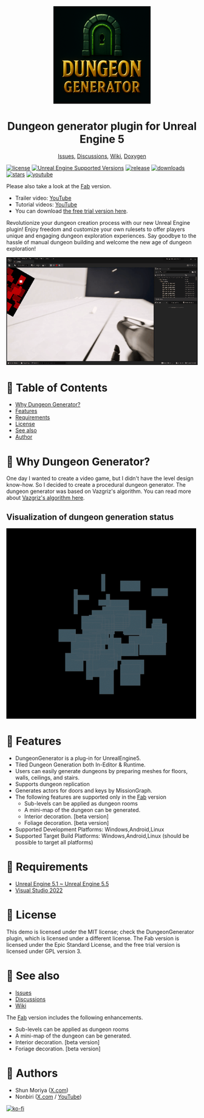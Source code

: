 <div align="center">
<img src="Document/DungeonGenerator-Logo.png" />
<h1>Dungeon generator plugin for Unreal Engine 5</h1>
<p>
<a href="https://github.com/shun126/UE5-DungeonGeneratorDemo/issues">Issues</a>,
<a href="https://github.com/shun126/UE5-DungeonGeneratorDemo/discussions">Discussions</a>,
<a href="https://github.com/shun126/UE5-DungeonGeneratorDemo/wiki">Wiki</a>,
<a href="https://mnu.sakura.ne.jp/_doxygen/dungeon_generator">Doxygen</a>
</p>
</div>

[![license](https://img.shields.io/github/license/shun126/UE5-DungeonGeneratorDemo)](https://github.com/shun126/UE5-DungeonGeneratorDemo/blob/main/LICENSE)
[![Unreal Engine Supported Versions](https://img.shields.io/badge/Unreal_Engine-5.1~5.5-9455CE?logo=unrealengine)](https://www.unrealengine.com/)
[![release](https://img.shields.io/github/v/release/shun126/UE5-DungeonGeneratorDemo)](https://github.com/shun126/UE5-DungeonGeneratorDemo/releases)
[![downloads](https://img.shields.io/github/downloads/shun126/UE5-DungeonGeneratorDemo/total)](https://github.com/shun126/UE5-DungeonGeneratorDemo/releases)
[![stars](https://img.shields.io/github/stars/shun126/UE5-DungeonGeneratorDemo?style=social)](https://github.com/shun126/UE5-DungeonGeneratorDemo/stargazers)
[![youtube](https://img.shields.io/youtube/views/1igd4pls5x8?style=social)](https://youtu.be/1igd4pls5x8)

Please also take a look at the [Fab](https://fab.com/s/f5587c55bad0) version.

* Trailer video: [YouTube](https://youtu.be/1igd4pls5x8)
* Tutorial videos: [YouTube](https://www.youtube.com/playlist?list=PLlMDkSa8bQnK4PDIfkXYorQIucn47ifKO)
* You can download [the free trial version here](https://github.com/shun126/DungeonGenerator).

Revolutionize your dungeon creation process with our new Unreal Engine plugin! Enjoy freedom and customize your own rulesets to offer players unique and engaging dungeon exploration experiences. Say goodbye to the hassle of manual dungeon building and welcome the new age of dungeon exploration!

![Screenshot](Document/Screenshot.gif)

# 🚩 Table of Contents
- [Why Dungeon Generator?](#-why-dungeon-generator)
- [Features](#-features)
- [Requirements](#-requirements)
- [License](#-license)
- [See also](#-see-also)
- [Author](#-authors)

# 👾 Why Dungeon Generator?

One day I wanted to create a video game, but I didn't have the level design know-how. So I decided to create a procedural dungeon generator.
The dungeon generator was based on Vazgriz's algorithm. You can read more about [Vazgriz's algorithm here](https://vazgriz.com/119/procedurally-generated-dungeons/).

## Visualization of dungeon generation status

![DungeonGeneratorStatus](Document/DungeonGenerator01.gif)

# 🎨 Features
* DungeonGenerator is a plug-in for UnrealEngine5.
* Tiled Dungeon Generation both In-Editor & Runtime.
* Users can easily generate dungeons by preparing meshes for floors, walls, ceilings, and stairs.
* Supports dungeon replication
* Generates actors for doors and keys by MissionGraph.
* The following features are supported only in the [Fab](https://fab.com/s/f5587c55bad0) version
  * Sub-levels can be applied as dungeon rooms
  * A mini-map of the dungeon can be generated.
  * Interior decoration. [beta version]
  * Foliage decoration. [beta version]
* Supported Development Platforms: Windows,Android,Linux
* Supported Target Build Platforms: Windows,Android,Linux (should be possible to target all platforms)

# 🔧 Requirements
* [Unreal Engine 5.1 ~ Unreal Engine 5.5](https://www.unrealengine.com/)
* [Visual Studio 2022](https://visualstudio.microsoft.com/)

# 📜 License
This demo is licensed under the MIT license; check the DungeonGenerator plugin, which is licensed under a different license.
The Fab version is licensed under the Epic Standard License, and the free trial version is licensed under GPL version 3.

# 👀 See also
* [Issues](https://github.com/shun126/UE5-DungeonGeneratorDemo/issues)
* [Discussions](https://github.com/shun126/UE5-DungeonGeneratorDemo/discussions)
* [Wiki](https://github.com/shun126/UE5-DungeonGeneratorDemo/wiki)

The [Fab](https://fab.com/s/f5587c55bad0) version includes the following enhancements.
* Sub-levels can be applied as dungeon rooms
* A mini-map of the dungeon can be generated.
* Interior decoration. [beta version]
* Foriage decoration. [beta version]

# 👾 Authors
* Shun Moriya ([X.com](https://x.com/monjiro1972))
* Nonbiri ([X.com](https://x.com/happy_game_dev) / [YouTube](https://www.youtube.com/channel/UCkLXe57GpUyaOoj2ycREU1Q))

[![ko-fi](https://ko-fi.com/img/githubbutton_sm.svg)](https://ko-fi.com/M4M413XDXB)
